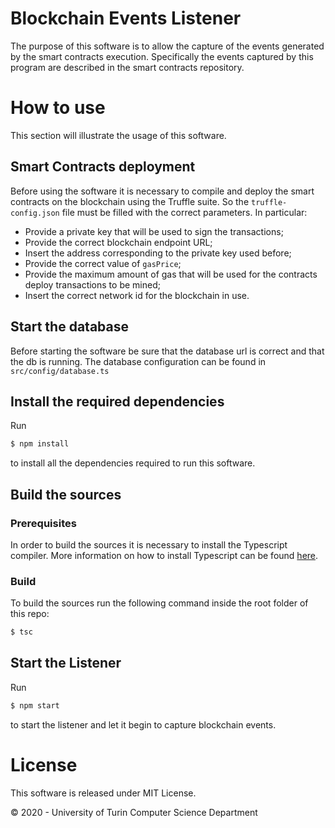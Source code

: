 # Blockchain Events Listener
The purpose of this software is to allow the capture of the events generated by the smart contracts execution. Specifically the events captured by this program are described in the smart contracts repository.

# How to use
This section will illustrate the usage of this software.

## Smart Contracts deployment
Before using the software it is necessary to compile and deploy the smart contracts on the blockchain using the Truffle suite. So the `truffle-config.json` file must be filled with the correct parameters. In particular:
- Provide a private key that will be used to sign the transactions;
- Provide the correct blockchain endpoint URL;
- Insert the address corresponding to the private key used before;
- Provide the correct value of `gasPrice`;
- Provide the maximum amount of gas that will be used for the contracts deploy transactions to be mined;
- Insert the correct network id for the blockchain in use.

## Start the database
Before starting the software be sure that the database url is correct and that the db is running. The database configuration can be found in `src/config/database.ts`

## Install the required dependencies
Run
``` bash
$ npm install
```
to install all the dependencies required to run this software.

## Build the sources
### Prerequisites
In order to build the sources it is necessary to install the Typescript compiler. More information on how to install Typescript can be found [here](https://www.typescriptlang.org/#download-links).

### Build
To build the sources run the following command inside the root folder of this repo:
``` bash
$ tsc
```
## Start the Listener
Run
``` bash
$ npm start
```
to start the listener and let it begin to capture blockchain events.

# License

This software is released under MIT License. 

© 2020 - University of Turin Computer Science Department
